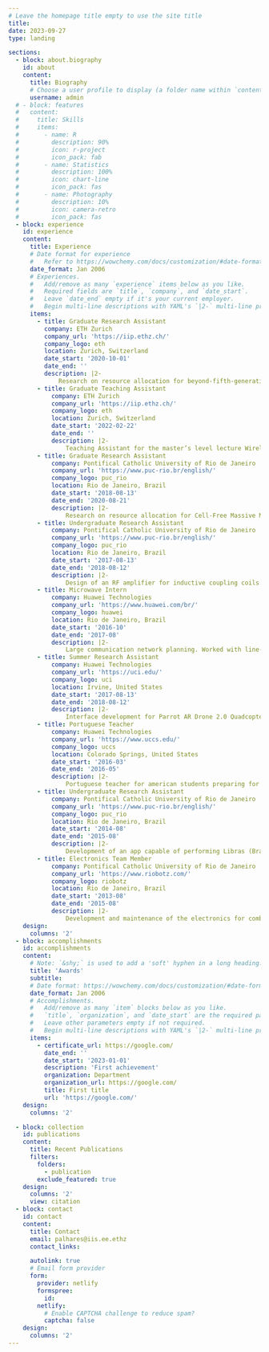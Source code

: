 ```yaml
---
# Leave the homepage title empty to use the site title
title:
date: 2023-09-27
type: landing

sections:
  - block: about.biography
    id: about
    content:
      title: Biography
      # Choose a user profile to display (a folder name within `content/authors/`)
      username: admin
  # - block: features
  #   content:
  #     title: Skills
  #     items:
  #       - name: R
  #         description: 90%
  #         icon: r-project
  #         icon_pack: fab
  #       - name: Statistics
  #         description: 100%
  #         icon: chart-line
  #         icon_pack: fas
  #       - name: Photography
  #         description: 10%
  #         icon: camera-retro
  #         icon_pack: fas
  - block: experience
    id: experience
    content:
      title: Experience
      # Date format for experience
      #   Refer to https://wowchemy.com/docs/customization/#date-format
      date_format: Jan 2006
      # Experiences.
      #   Add/remove as many `experience` items below as you like.
      #   Required fields are `title`, `company`, and `date_start`.
      #   Leave `date_end` empty if it's your current employer.
      #   Begin multi-line descriptions with YAML's `|2-` multi-line prefix.
      items:
        - title: Graduate Research Assistant
          company: ETH Zurich
          company_url: 'https://iip.ethz.ch/'
          company_logo: eth
          location: Zurich, Switzerland
          date_start: '2020-10-01'
          date_end: ''
          description: |2-
              Research on resource allocation for beyond-fifth-generation (B5G) wireless communication systems.
        - title: Graduate Teaching Assistant
            company: ETH Zurich
            company_url: 'https://iip.ethz.ch/'
            company_logo: eth
            location: Zurich, Switzerland
            date_start: '2022-02-22'
            date_end: ''
            description: |2-
                Teaching Assistant for the master’s level lecture Wireless Communications.
        - title: Graduate Research Assistant
            company: Pontifical Catholic University of Rio de Janeiro
            company_url: 'https://www.puc-rio.br/english/'
            company_logo: puc_rio
            location: Rio de Janeiro, Brazil
            date_start: '2018-08-13'
            date_end: '2020-08-21'
            description: |2-
                Research on resource allocation for Cell-Free Massive MIMO Systems. Development of an MMSE precoder with power allocation and antenna selection. Exploration of robust techniques and development of adaptive algorithms. Use of Matlab and CVX.
        - title: Undergraduate Research Assistant
            company: Pontifical Catholic University of Rio de Janeiro
            company_url: 'https://www.puc-rio.br/english/'
            company_logo: puc_rio
            location: Rio de Janeiro, Brazil
            date_start: '2017-08-13'
            date_end: '2018-08-12'
            description: |2-
                Design of an RF amplifier for inductive coupling coils. The project involves design using the software Advanced Design System (ADS) e experiments using metamaterials, with the intent to increase the transmission distance. Participation in the foundation of the Metamaterials Brazilian Society (SBMETA).
        - title: Microwave Intern
            company: Huawei Technologies
            company_url: 'https://www.huawei.com/br/'
            company_logo: huawei
            location: Rio de Janeiro, Brazil
            date_start: '2016-10'
            date_end: '2017-08'
            description: |2-
                Large communication network planning. Worked with line-of-sight (LOS) simulations for microwave planning and antennas and equipment choices. Had contact with clients such as TIM Brazil and Claro.
        - title: Summer Research Assistant
            company: Huawei Technologies
            company_url: 'https://uci.edu/'
            company_logo: uci
            location: Irvine, United States
            date_start: '2017-08-13'
            date_end: '2018-08-12'
            description: |2-
                Interface development for Parrot AR Drone 2.0 Quadcopter and Turtlebot to work under ROS operational system. An algorithm using Kinect for distance analysis and collision avoidance.
        - title: Portuguese Teacher 
            company: Huawei Technologies
            company_url: 'https://www.uccs.edu/'
            company_logo: uccs
            location: Colorado Springs, United States
            date_start: '2016-03'
            date_end: '2016-05'
            description: |2-
                Portuguese teacher for american students preparing for summer research in Portugal.
        - title: Undergraduate Research Assistant
            company: Pontifical Catholic University of Rio de Janeiro
            company_url: 'https://www.puc-rio.br/english/'
            company_logo: puc_rio
            location: Rio de Janeiro, Brazil
            date_start: '2014-08'
            date_end: '2015-08'
            description: |2-
                Development of an app capable of performing Libras (Brazilian Sign Language) to Portuguese and Portuguese to Libras translation, for Android, Windows Phone, and iOS platforms. Worked with databases and web development. Presented a paper at the International Workshop on Assistive Technology, in February 2015.
        - title: Electronics Team Member
            company: Pontifical Catholic University of Rio de Janeiro
            company_url: 'https://www.riobotz.com/'
            company_logo: riobotz
            location: Rio de Janeiro, Brazil
            date_start: '2013-08'
            date_end: '2015-08'
            description: |2-
                Development and maintenance of the electronics for combat robots that compete at national and international levels. Tasks included soldering, electronic components maintenance, and programming. Gave soldering workshops for new members of the team. Work with DC motors, batteries, speed controllers, and radios. Participation in 3 national competitions (Ultimate Robot Combat 2014, Winter Challenge 2014, Ultimate Robot Combat 2015) and one international (Robogames 2015).
    design:
      columns: '2'
  - block: accomplishments
    id: accomplishments
    content:
      # Note: `&shy;` is used to add a 'soft' hyphen in a long heading.
      title: 'Awards'
      subtitle:
      # Date format: https://wowchemy.com/docs/customization/#date-format
      date_format: Jan 2006
      # Accomplishments.
      #   Add/remove as many `item` blocks below as you like.
      #   `title`, `organization`, and `date_start` are the required parameters.
      #   Leave other parameters empty if not required.
      #   Begin multi-line descriptions with YAML's `|2-` multi-line prefix.
      items:
        - certificate_url: https://google.com/
          date_end: ''
          date_start: '2023-01-01'
          description: 'First achievement'
          organization: Department
          organization_url: https://google.com/
          title: First title
          url: 'https://google.com/'
    design:
      columns: '2'

  - block: collection
    id: publications
    content:
      title: Recent Publications
      filters:
        folders:
          - publication
        exclude_featured: true
    design:
      columns: '2'
      view: citation
  - block: contact
    id: contact
    content:
      title: Contact
      email: palhares@iis.ee.ethz
      contact_links:

      autolink: true
      # Email form provider
      form:
        provider: netlify
        formspree:
          id:
        netlify:
          # Enable CAPTCHA challenge to reduce spam?
          captcha: false
    design:
      columns: '2'
---
```

